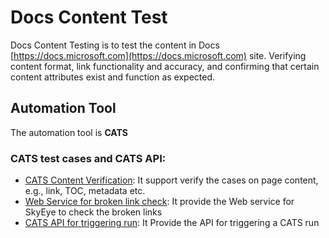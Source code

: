 
# Docs Content Test
Docs Content Testing is to test the content in Docs [https://docs.microsoft.com](https://docs.microsoft.com) site. Verifying content format, link functionality and accuracy, and confirming that certain content attributes exist and function as expected.

## Automation Tool
The automation tool is **CATS**

### CATS test cases and CATS API:
* [CATS Content Verification](CATSTestCases/Index.md): It support verify the cases on page content, e.g., link, TOC, metadata etc.
* [Web Service for broken link check](CATS-Web-Service.md): It provide the Web service for SkyEye to check the broken links
* [CATS API for triggering run](CATS-API.md): It Provide the API for triggering a CATS run



